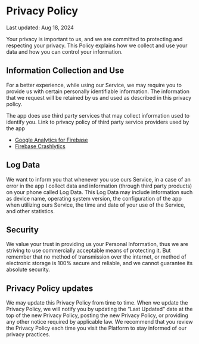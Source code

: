 # Privacy Policy
Last updated: Aug 18, 2024

Your privacy is important to us, and we are committed to protecting and respecting your privacy. This Policy explains how we collect and use your data and how you can control your information.

## Information Collection and Use

For a better experience, while using our Service, we may require you to provide us with certain personally identifiable information. The information that we request will be retained by us and used as described in this privacy policy.

The app does use third party services that may collect information used to identify you.
Link to privacy policy of third party service providers used by the app
* [Google Analytics for Firebase](https://firebase.google.com/policies/analytics)
* [Firebase Crashlytics](https://firebase.google.com/support/privacy?hl=zh-cn)

## Log Data
We want to inform you that whenever you use ours Service, in a case of an error in the app I collect data and information (through third party products) on your phone called Log Data. This Log Data may include information such as device name, operating system version, the configuration of the app when utilizing ours Service, the time and date of your use of the Service, and other statistics.

## Security
We value your trust in providing us your Personal Information, thus we are striving to use commercially acceptable means of protecting it. But remember that no method of transmission over the internet, or method of electronic storage is 100% secure and reliable, and we cannot guarantee its absolute security.

## Privacy Policy updates
We may update this Privacy Policy from time to time. When we update the Privacy Policy, we will notify you by updating the “Last Updated” date at the top of the new Privacy Policy, posting the new Privacy Policy, or providing any other notice required by applicable law. We recommend that you review the Privacy Policy each time you visit the Platform to stay informed of our privacy practices.
